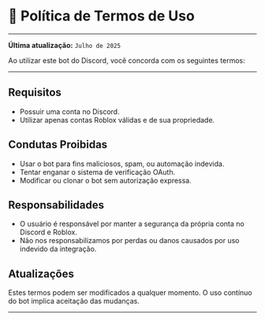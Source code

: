 # 📄 Política de Termos de Uso

---

**Última atualização:** `Julho de 2025`

Ao utilizar este bot do Discord, você concorda com os seguintes termos:

---

## Requisitos

- Possuir uma conta no Discord.
- Utilizar apenas contas Roblox válidas e de sua propriedade.

## Condutas Proibidas

- Usar o bot para fins maliciosos, spam, ou automação indevida.
- Tentar enganar o sistema de verificação OAuth.
- Modificar ou clonar o bot sem autorização expressa.

## Responsabilidades

- O usuário é responsável por manter a segurança da própria conta no Discord e Roblox.
- Não nos responsabilizamos por perdas ou danos causados por uso indevido da integração.

## Atualizações

Estes termos podem ser modificados a qualquer momento. O uso contínuo do bot implica aceitação das mudanças.

---